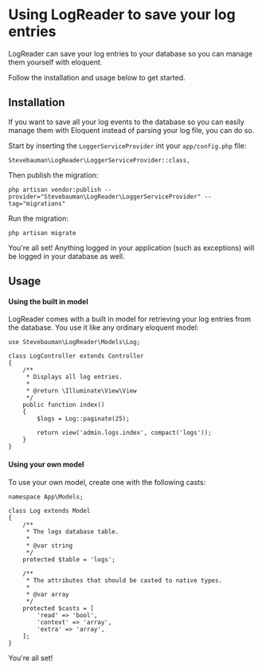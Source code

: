 # Using LogReader to save your log entries

LogReader can save your log entries to your database so you can manage them yourself with eloquent.

Follow the installation and usage below to get started.

## Installation

If you want to save all your log events to the database so you can easily manage
them with Eloquent instead of parsing your log file, you can do so.

Start by inserting the `LoggerServiceProvider` int your `app/config.php` file:

    Stevebauman\LogReader\LoggerServiceProvider::class,

Then publish the migration:

    php artisan vendor:publish --provider="Stevebauman\LogReader\LoggerServiceProvider" --tag="migrations"

Run the migration:

    php artisan migrate
    
You're all set! Anything logged in your application (such as exceptions) will be logged in your database as well.

## Usage

#### Using the built in model

LogReader comes with a built in model for retrieving your log entries from the database. You use it like
any ordinary eloquent model:

    use Stevebauman\LogReader\Models\Log;
    
    class LogController extends Controller
    {
        /**
         * Displays all log entries. 
         *
         * @return \Illuminate\View\View
         */
        public function index()
        {
            $logs = Log::paginate(25);
            
            return view('admin.logs.index', compact('logs'));
        }
    }

#### Using your own model

To use your own model, create one with the following casts:
    
    namespace App\Models;
    
    class Log extends Model
    {
        /**
         * The logs database table.
         *
         * @var string
         */
        protected $table = 'logs';
    
        /**
         * The attributes that should be casted to native types.
         *
         * @var array
         */
        protected $casts = [
            'read' => 'bool',
            'context' => 'array',
            'extra' => 'array',
        ];
    }

You're all set!
